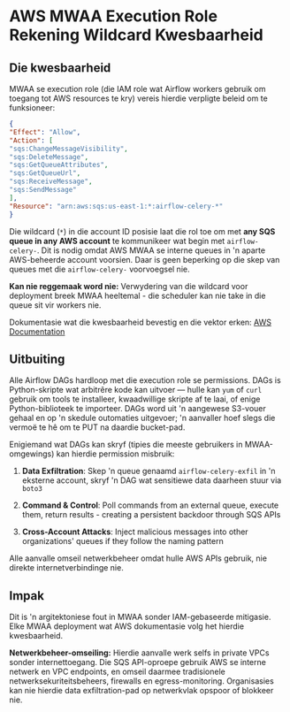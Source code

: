 # AWS MWAA Execution Role Rekening Wildcard Kwesbaarheid

## Die kwesbaarheid

MWAA se execution role (die IAM role wat Airflow workers gebruik om toegang tot AWS resources te kry) vereis hierdie verpligte beleid om te funksioneer:
```json
{
"Effect": "Allow",
"Action": [
"sqs:ChangeMessageVisibility",
"sqs:DeleteMessage",
"sqs:GetQueueAttributes",
"sqs:GetQueueUrl",
"sqs:ReceiveMessage",
"sqs:SendMessage"
],
"Resource": "arn:aws:sqs:us-east-1:*:airflow-celery-*"
}
```
Die wildcard (`*`) in die account ID posisie laat die rol toe om met **any SQS queue in any AWS account** te kommunikeer wat begin met `airflow-celery-`. Dit is nodig omdat AWS MWAA se interne queues in 'n aparte AWS-beheerde account voorsien. Daar is geen beperking op die skep van queues met die `airflow-celery-` voorvoegsel nie.

**Kan nie reggemaak word nie:** Verwydering van die wildcard voor deployment breek MWAA heeltemal - die scheduler kan nie take in die queue sit vir workers nie.

Dokumentasie wat die kwesbaarheid bevestig en die vektor erken: [AWS Documentation](https://docs.aws.amazon.com/mwaa/latest/userguide/mwaa-create-role.html)

## Uitbuiting

Alle Airflow DAGs hardloop met die execution role se permissions. DAGs is Python-skripte wat arbitrêre kode kan uitvoer — hulle kan `yum` of `curl` gebruik om tools te installeer, kwaadwillige skripte af te laai, of enige Python-biblioteek te importeer. DAGs word uit 'n aangewese S3-vouer gehaal en op 'n skedule outomaties uitgevoer; 'n aanvaller hoef slegs die vermoë te hê om te PUT na daardie bucket-pad.

Enigiemand wat DAGs kan skryf (tipies die meeste gebruikers in MWAA-omgewings) kan hierdie permission misbruik:

1. **Data Exfiltration**: Skep 'n queue genaamd `airflow-celery-exfil` in 'n eksterne account, skryf 'n DAG wat sensitiewe data daarheen stuur via `boto3`

2. **Command & Control**: Poll commands from an external queue, execute them, return results - creating a persistent backdoor through SQS APIs

3. **Cross-Account Attacks**: Inject malicious messages into other organizations' queues if they follow the naming pattern

Alle aanvalle omseil netwerkbeheer omdat hulle AWS APIs gebruik, nie direkte internetverbindinge nie.

## Impak

Dit is 'n argitektoniese fout in MWAA sonder IAM-gebaseerde mitigasie. Elke MWAA deployment wat AWS dokumentasie volg het hierdie kwesbaarheid.

**Netwerkbeheer-omseiling:** Hierdie aanvalle werk selfs in private VPCs sonder internettoegang. Die SQS API-oproepe gebruik AWS se interne netwerk en VPC endpoints, en omseil daarmee tradisionele netwerksekuriteitsbeheers, firewalls en egress-monitoring. Organisasies kan nie hierdie data exfiltration-pad op netwerkvlak opspoor of blokkeer nie.
